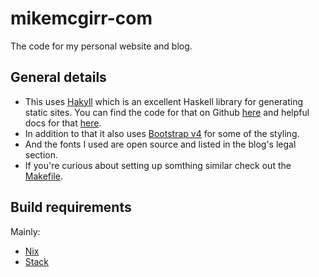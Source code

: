 # mikemcgirr-com

The code for my personal website and blog.

## General details

- This uses [Hakyll](https://jaspervdj.be/hakyll/) which is an excellent Haskell library for generating static sites.
  You can find the code for that on Github [here](https://github.com/jaspervdj/hakyll)
  and helpful docs for that [here](https://jaspervdj.be/hakyll/tutorials.html).
- In addition to that it also uses [Bootstrap v4](https://getbootstrap.com/docs/4.3/getting-started/introduction/) for some of the styling.
- And the fonts I used are open source and listed in the blog's legal section.
- If you're curious about setting up somthing similar check out the [Makefile](./Makefile).

## Build requirements

Mainly:

- [Nix](https://nixos.org/nix/)
- [Stack](https://docs.haskellstack.org/en/stable/README/)
